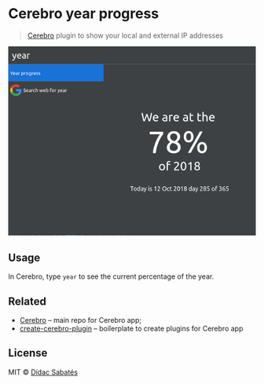 # Cerebro year progress

> [Cerebro](http://www.cerebroapp.com) plugin to show your local and external IP addresses

![](screenshot.png)

## Usage

In Cerebro, type `year` to see the current percentage of the year.

## Related

- [Cerebro](http://github.com/KELiON/cerebro) – main repo for Cerebro app;
- [create-cerebro-plugin](https://github.com/KELiON/create-cerebro-plugin) – boilerplate to create plugins for Cerebro app

## License

MIT © [Dídac Sabatés](http://sabatesduran.net)
